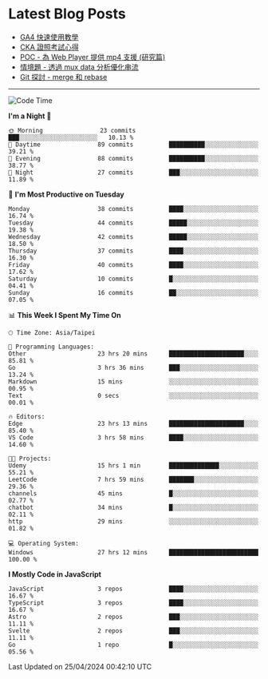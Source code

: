 # Latest Blog Posts
<!-- BLOG-POST-LIST:START -->
- [GA4 快速使用教學](https://blog.vinny987.xyz/blog/2024/quick-guide-to-using-ga4/)
- [CKA 證照考試心得](https://blog.vinny987.xyz/blog/2024/my-experience-taking-the-cka-certification-exam/)
- [POC - 為 Web Player 提供 mp4 支援 &lpar;研究篇&rpar;](https://blog.vinny987.xyz/blog/2024/poc-how-to-provide-mp4-support-for-a-web-player-research/)
- [情境題 - 透過 mux data 分析優化串流](https://blog.vinny987.xyz/blog/2024/case-study-optimizing-streaming-through-mux-data-analysis/)
- [Git 探討 - merge 和 rebase](https://blog.vinny987.xyz/blog/2024/exploring-git-merge-and-rebase/)
<!-- BLOG-POST-LIST:END -->

---

<!--START_SECTION:waka-->
![Code Time](http://img.shields.io/badge/Code%20Time-77%20hrs%2050%20mins-blue)

**I'm a Night 🦉** 

```text
🌞 Morning                23 commits          ███░░░░░░░░░░░░░░░░░░░░░░   10.13 % 
🌆 Daytime                89 commits          ██████████░░░░░░░░░░░░░░░   39.21 % 
🌃 Evening                88 commits          ██████████░░░░░░░░░░░░░░░   38.77 % 
🌙 Night                  27 commits          ███░░░░░░░░░░░░░░░░░░░░░░   11.89 % 
```
📅 **I'm Most Productive on Tuesday** 

```text
Monday                   38 commits          ████░░░░░░░░░░░░░░░░░░░░░   16.74 % 
Tuesday                  44 commits          █████░░░░░░░░░░░░░░░░░░░░   19.38 % 
Wednesday                42 commits          █████░░░░░░░░░░░░░░░░░░░░   18.50 % 
Thursday                 37 commits          ████░░░░░░░░░░░░░░░░░░░░░   16.30 % 
Friday                   40 commits          ████░░░░░░░░░░░░░░░░░░░░░   17.62 % 
Saturday                 10 commits          █░░░░░░░░░░░░░░░░░░░░░░░░   04.41 % 
Sunday                   16 commits          ██░░░░░░░░░░░░░░░░░░░░░░░   07.05 % 
```


📊 **This Week I Spent My Time On** 

```text
🕑︎ Time Zone: Asia/Taipei

💬 Programming Languages: 
Other                    23 hrs 20 mins      █████████████████████░░░░   85.81 % 
Go                       3 hrs 36 mins       ███░░░░░░░░░░░░░░░░░░░░░░   13.24 % 
Markdown                 15 mins             ░░░░░░░░░░░░░░░░░░░░░░░░░   00.95 % 
Text                     0 secs              ░░░░░░░░░░░░░░░░░░░░░░░░░   00.01 % 

🔥 Editors: 
Edge                     23 hrs 13 mins      █████████████████████░░░░   85.40 % 
VS Code                  3 hrs 58 mins       ████░░░░░░░░░░░░░░░░░░░░░   14.60 % 

🐱‍💻 Projects: 
Udemy                    15 hrs 1 min        ██████████████░░░░░░░░░░░   55.21 % 
LeetCode                 7 hrs 59 mins       ███████░░░░░░░░░░░░░░░░░░   29.36 % 
channels                 45 mins             █░░░░░░░░░░░░░░░░░░░░░░░░   02.77 % 
chatbot                  34 mins             █░░░░░░░░░░░░░░░░░░░░░░░░   02.11 % 
http                     29 mins             ░░░░░░░░░░░░░░░░░░░░░░░░░   01.82 % 

💻 Operating System: 
Windows                  27 hrs 12 mins      █████████████████████████   100.00 % 
```

**I Mostly Code in JavaScript** 

```text
JavaScript               3 repos             ████░░░░░░░░░░░░░░░░░░░░░   16.67 % 
TypeScript               3 repos             ████░░░░░░░░░░░░░░░░░░░░░   16.67 % 
Astro                    2 repos             ███░░░░░░░░░░░░░░░░░░░░░░   11.11 % 
Svelte                   2 repos             ███░░░░░░░░░░░░░░░░░░░░░░   11.11 % 
Go                       1 repo              █░░░░░░░░░░░░░░░░░░░░░░░░   05.56 % 
```




 Last Updated on 25/04/2024 00:42:10 UTC
<!--END_SECTION:waka-->

<!--
**vincent97277/vincent97277** is a ✨ _special_ ✨ repository because its `README.md` (this file) appears on your GitHub profile.

Here are some ideas to get you started:

- 🔭 I’m currently working on ...
- 🌱 I’m currently learning ...
- 👯 I’m looking to collaborate on ...
- 🤔 I’m looking for help with ...
- 💬 Ask me about ...
- 📫 How to reach me: ...
- 😄 Pronouns: ...
- ⚡ Fun fact: ...
-->
